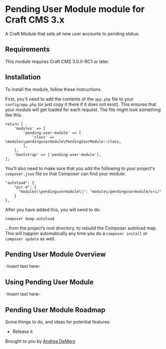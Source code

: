 # Pending User Module module for Craft CMS 3.x

A Craft Module that sets all new user accounts to pending status.

## Requirements

This module requires Craft CMS 3.0.0-RC1 or later.

## Installation

To install the module, follow these instructions.

First, you'll need to add the contents of the `app.php` file to your `config/app.php` (or just copy it there if it does not exist). This ensures that your module will get loaded for each request. The file might look something like this:
```
return [
    'modules' => [
        'pending-user-module' => [
            'class' => \modules\pendingusermodule\PendingUserModule::class,
        ],
    ],
    'bootstrap' => ['pending-user-module'],
];
```
You'll also need to make sure that you add the following to your project's `composer.json` file so that Composer can find your module:

    "autoload": {
        "psr-4": {
          "modules\\pendingusermodule\\": "modules/pendingusermodule/src/"
        }
    },

After you have added this, you will need to do:

    composer dump-autoload
 
 …from the project’s root directory, to rebuild the Composer autoload map. This will happen automatically any time you do a `composer install` or `composer update` as well.

## Pending User Module Overview

-Insert text here-

## Using Pending User Module

-Insert text here-

## Pending User Module Roadmap

Some things to do, and ideas for potential features:

* Release it

Brought to you by [Andrea DeMers](andreademers.com)
